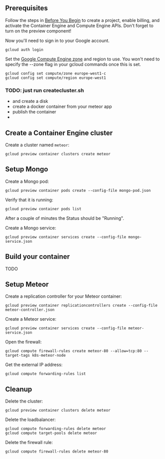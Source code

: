 Prerequisites
-------------

Follow the steps in [Before You Begin](https://cloud.google.com/container-engine/docs/before-you-begin) to create a project, enable billing, and activate the Container Engine and Compute Engine APIs. Don't forget to turn on the preview component!

Now you'll need to sign in to your Google account.

    gcloud auth login

Set the [Google Compute Engine zone](https://cloud.google.com/compute/docs/zones#available) and region to use. You won't need to specify the --zone flag in your gcloud commands once this is set.

    gcloud config set compute/zone europe-west1-c
    gcloud config set compute/region europe-west1

### TODO: just run createcluster.sh
- and create a disk
- create a docker container from your meteor app
- publish the container
- 




Create a Container Engine cluster
---------------------------------

Create a cluster named `meteor`:

    gcloud preview container clusters create meteor



Setup Mongo
-----------

Create a Mongo pod:

    gcloud preview container pods create --config-file mongo-pod.json

Verify that it is running:

    gcloud preview container pods list

After a couple of minutes the Status should be "Running".

Create a Mongo service:

    gcloud preview container services create --config-file mongo-service.json



Build your container
--------------------

TODO



Setup Meteor
------------

Create a replication controller for your Meteor container:

    gcloud preview container replicationcontrollers create --config-file meteor-controller.json

Create a Meteor service:

    gcloud preview container services create --config-file meteor-service.json

Open the firewall:

    gcloud compute firewall-rules create meteor-80 --allow=tcp:80 --target-tags k8s-meteor-node

Get the external IP address:

    gcloud compute forwarding-rules list



Cleanup
-------

Delete the cluster:

    gcloud preview container clusters delete meteor

Delete the loadbalancer:

    gcloud compute forwarding-rules delete meteor
    gcloud compute target-pools delete meteor

Delete the firewall rule:

    gcloud compute firewall-rules delete meteor-80

